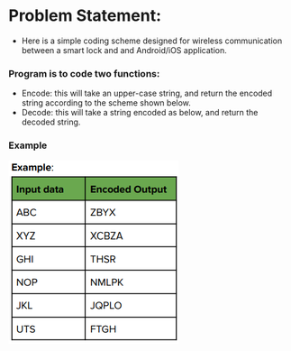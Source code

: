 # Problem Statement:

- Here is a simple coding scheme designed for wireless communication between a smart lock and and Android/iOS application.

### Program is to code two functions:

- Encode: this will take an upper-case string, and return the encoded string according to the scheme shown below.
- Decode: this will take a string encoded as below, and return the decoded string.

### Example
![alt text](https://github.com/GauravRajwada/Cryptography/blob/main/example.png)
